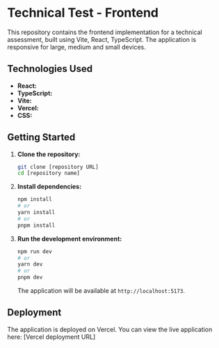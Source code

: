 # Technical Test - Frontend

This repository contains the frontend implementation for a technical assessment, built using Vite, React, TypeScript. The application is responsive for large, medium and small devices.

## Technologies Used

-   **React:** 
-   **TypeScript:**
-   **Vite:**
-   **Vercel:**
-   **CSS:**

## Getting Started

1.  **Clone the repository:**

    ```bash
    git clone [repository URL]
    cd [repository name]
    ```

2.  **Install dependencies:**

    ```bash
    npm install
    # or
    yarn install
    # or
    pnpm install
    ```

3.  **Run the development environment:**

    ```bash
    npm run dev
    # or
    yarn dev
    # or
    pnpm dev
    ```

    The application will be available at `http://localhost:5173`.

## Deployment

The application is deployed on Vercel. You can view the live application here: [Vercel deployment URL]